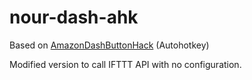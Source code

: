 # nour-dash-ahk

Based on [AmazonDashButtonHack](https://github.com/fiveseven808/AmazonDashButtonHack) (Autohotkey)

Modified version to call IFTTT API with no configuration.
